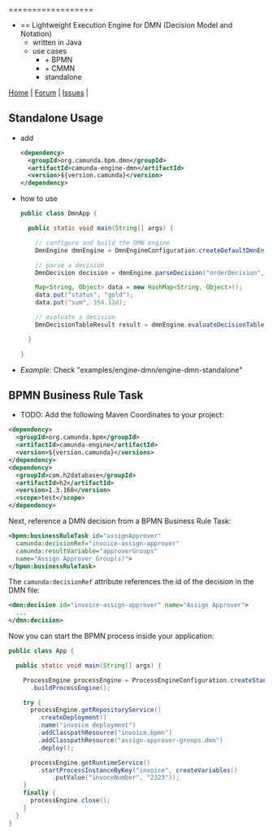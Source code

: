 
==================

* == Lightweight Execution Engine for DMN (Decision Model and Notation)
  * written in Java
  * use cases
    * \+ BPMN
    * \+ CMMN
    * standalone

<p>
  <a href="http://camunda.org/">Home</a> |
  <a href="http://camunda.org/community/forum.html">Forum</a> |
  <a href="https://app.camunda.com/jira/browse/CAM">Issues</a> |
</p>


## Standalone Usage

* add

    ```xml
    <dependency>
      <groupId>org.camunda.bpm.dmn</groupId>
      <artifactId>camunda-engine-dmn</artifactId>
      <version>${version.camunda}</version>
    </dependency>
    ```

* how to use 

    ```java
    public class DmnApp {
    
      public static void main(String[] args) {
    
        // configure and build the DMN engine
        DmnEngine dmnEngine = DmnEngineConfiguration.createDefaultDmnEngineConfiguration().buildEngine();
    
        // parse a decision
        DmnDecision decision = dmnEngine.parseDecision("orderDecision", "CheckOrder.dmn");
    
        Map<String, Object> data = new HashMap<String, Object>();
        data.put("status", "gold");
        data.put("sum", 354.12d);
    
        // evaluate a decision
        DmnDecisionTableResult result = dmnEngine.evaluateDecisionTable(decision, data);
    
      }
    
    }
    ```
* _Example:_ Check "examples/engine-dmn/engine-dmn-standalone"

## BPMN Business Rule Task

* TODO: 
Add the following Maven Coordinates to your project:
```xml
<dependency>
  <groupId>org.camunda.bpm</groupId>
  <artifactId>camunda-engine</artifactId>
  <version>${version.camunda}</versions>
</dependency>
<dependency>
  <groupId>com.h2database</groupId>
  <artifactId>h2</artifactId>
  <version>1.3.168</version>
  <scope>test</scope>
</dependency>
```

Next, reference a DMN decision from a BPMN Business Rule Task:

```xml
<bpmn:businessRuleTask id="assignApprover"
  camunda:decisionRef="invoice-assign-approver"
  camunda:resultVariable="approverGroups"
  name="Assign Approver Group(s)">
</bpmn:businessRuleTask>
```
The `camunda:decisionRef` attribute references the id of the decision in the DMN file:

```xml
<dmn:decision id="invoice-assign-approver" name="Assign Approver">
  ...
</dmn:decision>
```

Now you can start the BPMN process inside your application:

```java
public class App {

  public static void main(String[] args) {

    ProcessEngine processEngine = ProcessEngineConfiguration.createStandaloneInMemProcessEngineConfiguration()
      .buildProcessEngine();

    try {
      processEngine.getRepositoryService()
        .createDeployment()
        .name("invoice deployment")
        .addClasspathResource("invoice.bpmn")
        .addClasspathResource("assign-approver-groups.dmn")
        .deploy();

      processEngine.getRuntimeService()
        .startProcessInstanceByKey("invoice", createVariables()
            .putValue("invoceNumber", "2323"));
    }
    finally {
      processEngine.close();
    }
  }
}
```
